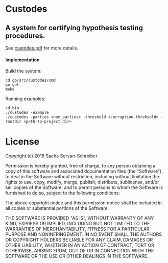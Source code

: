 # Custodes
## A system for certifying hypothesis testing procedures. 
See [custodes.pdf](https://github.com/sachaservan/hypocert/blob/master/custodes.pdf) for more details. 

#### Implementation

Build the system:  
```
cd go/src/custodes/cmd
go get
make
```
Running examples:
```
cd bin
./custodes -example
./custodes -parties <num_parties> -threshold <corruption-threhsold> -rootdir <path-to-project dir>
```

# License

Copyright (c) 2018 Sacha Servan-Schreiber

Permission is hereby granted, free of charge, to any person obtaining a copy
of this software and associated documentation files (the "Software"), to deal
in the Software without restriction, including without limitation the rights
to use, copy, modify, merge, publish, distribute, sublicense, and/or sell
copies of the Software, and to permit persons to whom the Software is
furnished to do so, subject to the following conditions:

The above copyright notice and this permission notice shall be included in all
copies or substantial portions of the Software.

THE SOFTWARE IS PROVIDED "AS IS", WITHOUT WARRANTY OF ANY KIND, EXPRESS OR
IMPLIED, INCLUDING BUT NOT LIMITED TO THE WARRANTIES OF MERCHANTABILITY,
FITNESS FOR A PARTICULAR PURPOSE AND NONINFRINGEMENT. IN NO EVENT SHALL THE
AUTHORS OR COPYRIGHT HOLDERS BE LIABLE FOR ANY CLAIM, DAMAGES OR OTHER
LIABILITY, WHETHER IN AN ACTION OF CONTRACT, TORT OR OTHERWISE, ARISING FROM,
OUT OF OR IN CONNECTION WITH THE SOFTWARE OR THE USE OR OTHER DEALINGS IN THE
SOFTWARE.
